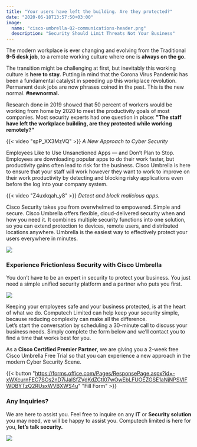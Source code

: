 ```yaml
---
title: "Your users have left the building. Are they protected?"
date: "2020-06-18T13:57:50+03:00"
image:
  name: "cisco-umbrella-Q2-communications-header.png"
  description: "Security Should Limit Threats Not Your Business"
---
```


The modern workplace is ever changing and evolving from the Traditional __9-5 desk job__, to a remote working culture where one is __always on the go.__

The transition might be challenging at first, but inevitably this working culture is __here to stay.__ Putting in mind that the Corona Virus Pandemic has been a fundamental catalyst in speeding up this workplace revolution. Permanent desk jobs are now phrases coined in the past. This is the new normal. __#newnormal.__

Research done in 2019 showed that 50 percent of workers would be working from home by 2020 to meet the productivity goals of most companies. Most security experts had one question in place: __"The staff have left the workplace building, are they protected while working remotely?"__

<!-- Attach the following embed link for Video: https://youtu.be/spP_XX3MzVQ -->

{{< video "spP_XX3MzVQ" >}}
_A New Approach to Cyber Security_

Employees Like to Use Unsanctioned Apps — and Don’t Plan to Stop.
Employees are downloading popular apps to do their work faster, but productivity gains often lead to risk for the business. Cisco Umbrella is here to ensure that your staff will work however they want to work to improve on their work productivity by detecting and blocking risky applications even before the log into your company system.

<!-- Attach the following embed link for the Video: https://youtu.be/Z4uxkqah_y8 -->
{{< video "Z4uxkqah_y8" >}}
_Detect and block malicious apps._

Cisco Security takes you from overwhelmed to empowered. Simple and secure.
Cisco Umbrella offers flexible, cloud-delivered security when and how you need it. It combines multiple security functions into one solution, so you can extend protection to devices, remote users, and distributed locations anywhere. Umbrella is the easiest way to effectively protect your users everywhere in minutes.

![](/news/security-infographic-2020-june-18.png)

### Experience Frictionless Security with Cisco Umbrella

You don’t have to be an expert in security to protect your business. You just need a simple unified security platform and a partner who puts you first.

![](/news/cisco-umbrella-Q2-communications-social-media.jpg)

Keeping your employees safe and your business protected, is at the heart of what we do. Computech Limited can help keep your security simple, because reducing complexity can make all the difference.  
Let’s start the conversation by scheduling a 30-minute call to discuss your business needs. Simply complete the form below and we’ll contact you to find a time that works best for you. 

As a __Cisco Certified Premier Partner__, we are giving you a 2-week free Cisco Umbrella Free Trial so that you can experience a new approach in the modern Cyber Security Scene.

{{< button "https://forms.office.com/Pages/ResponsePage.aspx?id=-xWXcurnFEC7SOs2nD7iJaISfZVdKdZCtI07wOwEbLFUOEZGSE1aNjNPSVlFWDBYTzQ2RUsxWVBXWS4u" "Fill Form" >}}

### Any Inquiries?
We are here to assist you. Feel free to inquire on any __IT__ or __Security solution__ you may need, we will be happy to assist you. Computech limited is here for you, __let’s talk security.__

![](/news/cisco-umbrella-mailer-footer.jpg)
 
